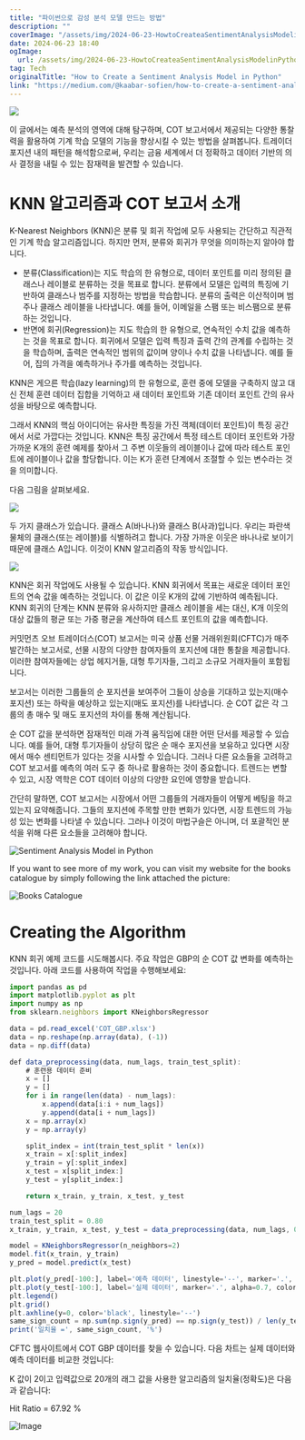 ```yaml
---
title: "파이썬으로 감성 분석 모델 만드는 방법"
description: ""
coverImage: "/assets/img/2024-06-23-HowtoCreateaSentimentAnalysisModelinPython_0.png"
date: 2024-06-23 18:40
ogImage: 
  url: /assets/img/2024-06-23-HowtoCreateaSentimentAnalysisModelinPython_0.png
tag: Tech
originalTitle: "How to Create a Sentiment Analysis Model in Python"
link: "https://medium.com/@kaabar-sofien/how-to-create-a-sentiment-analysis-model-in-python-cf03cb9988e0"
---
```



<img src="/assets/img/2024-06-23-HowtoCreateaSentimentAnalysisModelinPython_0.png" />

이 글에서는 예측 분석의 영역에 대해 탐구하며, COT 보고서에서 제공되는 다양한 통찰력을 활용하여 기계 학습 모델의 기능을 향상시킬 수 있는 방법을 살펴봅니다. 트레이더 포지션 내의 패턴을 해석함으로써, 우리는 금융 세계에서 더 정확하고 데이터 기반의 의사 결정을 내릴 수 있는 잠재력을 발견할 수 있습니다.

# KNN 알고리즘과 COT 보고서 소개

K-Nearest Neighbors (KNN)은 분류 및 회귀 작업에 모두 사용되는 간단하고 직관적인 기계 학습 알고리즘입니다. 하지만 먼저, 분류와 회귀가 무엇을 의미하는지 알아야 합니다.

<div class="content-ad"></div>

- 분류(Classification)는 지도 학습의 한 유형으로, 데이터 포인트를 미리 정의된 클래스나 레이블로 분류하는 것을 목표로 합니다. 분류에서 모델은 입력의 특징에 기반하여 클래스나 범주를 지정하는 방법을 학습합니다. 분류의 출력은 이산적이며 범주나 클래스 레이블을 나타냅니다. 예를 들어, 이메일을 스팸 또는 비스팸으로 분류하는 것입니다.
- 반면에 회귀(Regression)는 지도 학습의 한 유형으로, 연속적인 수치 값을 예측하는 것을 목표로 합니다. 회귀에서 모델은 입력 특징과 출력 간의 관계를 수립하는 것을 학습하며, 출력은 연속적인 범위의 값이며 양이나 수치 값을 나타냅니다. 예를 들어, 집의 가격을 예측하거나 주가를 예측하는 것입니다.

KNN은 게으른 학습(lazy learning)의 한 유형으로, 훈련 중에 모델을 구축하지 않고 대신 전체 훈련 데이터 집합을 기억하고 새 데이터 포인트와 기존 데이터 포인트 간의 유사성을 바탕으로 예측합니다.

그래서 KNN의 핵심 아이디어는 유사한 특징을 가진 객체(데이터 포인트)이 특징 공간에서 서로 가깝다는 것입니다. KNN은 특징 공간에서 특정 테스트 데이터 포인트와 가장 가까운 K개의 훈련 예제를 찾아서 그 주변 이웃들의 레이블이나 값에 따라 테스트 포인트에 레이블이나 값을 할당합니다. 이는 K가 훈련 단계에서 조절할 수 있는 변수라는 것을 의미합니다.

다음 그림을 살펴보세요.

<div class="content-ad"></div>

<img src="/assets/img/2024-06-23-HowtoCreateaSentimentAnalysisModelinPython_1.png" />

두 가지 클래스가 있습니다. 클래스 A(바나나)와 클래스 B(사과)입니다. 우리는 파란색 물체의 클래스(또는 레이블)를 식별하려고 합니다. 가장 가까운 이웃은 바나나로 보이기 때문에 클래스 A입니다. 이것이 KNN 알고리즘의 작동 방식입니다.

<img src="/assets/img/2024-06-23-HowtoCreateaSentimentAnalysisModelinPython_2.png" />

KNN은 회귀 작업에도 사용될 수 있습니다. KNN 회귀에서 목표는 새로운 데이터 포인트의 연속 값을 예측하는 것입니다. 이 값은 이웃 K개의 값에 기반하여 예측됩니다. KNN 회귀의 단계는 KNN 분류와 유사하지만 클래스 레이블을 세는 대신, K개 이웃의 대상 값들의 평균 또는 가중 평균을 계산하여 테스트 포인트의 값을 예측합니다.

<div class="content-ad"></div>

커밋먼츠 오브 트레이더스(COT) 보고서는 미국 상품 선물 거래위원회(CFTC)가 매주 발간하는 보고서로, 선물 시장의 다양한 참여자들의 포지션에 대한 통찰을 제공합니다. 이러한 참여자들에는 상업 헤지거들, 대형 투기자들, 그리고 소규모 거래자들이 포함됩니다.

보고서는 이러한 그룹들의 순 포지션을 보여주어 그들이 상승을 기대하고 있는지(매수 포지션) 또는 하락을 예상하고 있는지(매도 포지션)를 나타냅니다. 순 COT 값은 각 그룹의 총 매수 및 매도 포지션의 차이를 통해 계산됩니다.

순 COT 값을 분석하면 잠재적인 미래 가격 움직임에 대한 어떤 단서를 제공할 수 있습니다. 예를 들어, 대형 투기자들이 상당히 많은 순 매수 포지션을 보유하고 있다면 시장에서 매수 센티먼트가 있다는 것을 시사할 수 있습니다. 그러나 다른 요소들을 고려하고 COT 보고서를 예측의 여러 도구 중 하나로 활용하는 것이 중요합니다. 트렌드는 변할 수 있고, 시장 역학은 COT 데이터 이상의 다양한 요인에 영향을 받습니다.

간단히 말하면, COT 보고서는 시장에서 어떤 그룹들의 거래자들이 어떻게 베팅을 하고 있는지 요약해줍니다. 그들의 포지션에 주목할 만한 변화가 있다면, 시장 트렌드의 가능성 있는 변화를 나타낼 수 있습니다. 그러나 이것이 마법구슬은 아니며, 더 포괄적인 분석을 위해 다른 요소들을 고려해야 합니다.

<div class="content-ad"></div>


![Sentiment Analysis Model in Python](/assets/img/2024-06-23-HowtoCreateaSentimentAnalysisModelinPython_3.png)

If you want to see more of my work, you can visit my website for the books catalogue by simply following the link attached the picture:

![Books Catalogue](/assets/img/2024-06-23-HowtoCreateaSentimentAnalysisModelinPython_4.png)

# Creating the Algorithm


<div class="content-ad"></div>

KNN 회귀 예제 코드를 시도해봅시다. 주요 작업은 GBP의 순 COT 값 변화를 예측하는 것입니다. 아래 코드를 사용하여 작업을 수행해보세요:

```js
import pandas as pd
import matplotlib.pyplot as plt
import numpy as np
from sklearn.neighbors import KNeighborsRegressor

data = pd.read_excel('COT_GBP.xlsx')
data = np.reshape(np.array(data), (-1))
data = np.diff(data)

def data_preprocessing(data, num_lags, train_test_split):
    # 훈련용 데이터 준비
    x = []
    y = []
    for i in range(len(data) - num_lags):
        x.append(data[i:i + num_lags])
        y.append(data[i + num_lags])
    x = np.array(x)
    y = np.array(y)

    split_index = int(train_test_split * len(x))
    x_train = x[:split_index]
    y_train = y[:split_index]
    x_test = x[split_index:]
    y_test = y[split_index:]

    return x_train, y_train, x_test, y_test

num_lags = 20
train_test_split = 0.80
x_train, y_train, x_test, y_test = data_preprocessing(data, num_lags, 0.85)

model = KNeighborsRegressor(n_neighbors=2)
model.fit(x_train, y_train)
y_pred = model.predict(x_test)

plt.plot(y_pred[-100:], label='예측 데이터', linestyle='--', marker='.', color='red')
plt.plot(y_test[-100:], label='실제 데이터', marker='.', alpha=0.7, color='blue')
plt.legend()
plt.grid()
plt.axhline(y=0, color='black', linestyle='--')
same_sign_count = np.sum(np.sign(y_pred) == np.sign(y_test)) / len(y_test) * 100
print('일치율 =', same_sign_count, '%')
```

CFTC 웹사이트에서 COT GBP 데이터를 찾을 수 있습니다. 다음 차트는 실제 데이터와 예측 데이터를 비교한 것입니다:

K 값이 2이고 입력값으로 20개의 래그 값을 사용한 알고리즘의 일치율(정확도)은 다음과 같습니다:

<div class="content-ad"></div>


Hit Ratio =  67.92 %

![Image](/assets/img/2024-06-23-HowtoCreateaSentimentAnalysisModelinPython_5.png)
